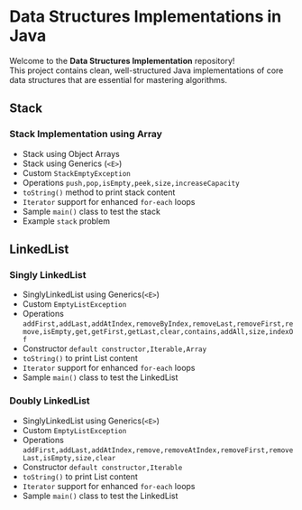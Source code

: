 # Data Structures Implementations in Java

Welcome to the **Data Structures Implementation** repository!  
This project contains clean, well-structured Java implementations of core data structures that are essential for mastering algorithms.

## Stack

### Stack Implementation using Array
- Stack using Object Arrays
- Stack using Generics (`<E>`)
- Custom `StackEmptyException`
- Operations `push,pop,isEmpty,peek,size,increaseCapacity`
- `toString()` method to print stack content
- `Iterator` support for enhanced `for-each` loops
- Sample `main()` class to test the stack
- Example `stack` problem

## LinkedList 

### Singly LinkedList
- SinglyLinkedList using Generics(`<E>`)
- Custom `EmptyListException`
- Operations `addFirst,addLast,addAtIndex,removeByIndex,removeLast,removeFirst,remove,isEmpty,get,getFirst,getLast,clear,contains,addAll,size,indexOf`
- Constructor `default constructor,Iterable,Array`
- `toString()` to print List content
- `Iterator` support for enhanced `for-each` loops
- Sample `main()` class to test the LinkedList

### Doubly LinkedList
- SinglyLinkedList using Generics(`<E>`)
- Custom `EmptyListException`
- Operations `addFirst,addLast,addAtIndex,remove,removeAtIndex,removeFirst,removeLast,isEmpty,size,clear`
- Constructor `default constructor,Iterable`
- `toString()` to print List content
- `Iterator` support for enhanced `for-each` loops
- Sample `main()` class to test the LinkedList


